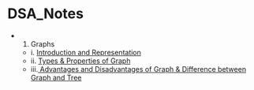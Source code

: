 # DSA_Notes
- 1. Graphs
  * i.  [Introduction and Representation](https://medium.com/@ObitoUchia/graphs-52a0cb25bfaa)
  * ii. [Types & Properties of Graph](https://medium.com/@ObitoUchia/graphs-51769163277d)
  * iii.[ Advantages and Disadvantages of Graph & Difference between Graph and Tree ](https://medium.com/@ObitoUchia/graphs-0d363b5609b1)

